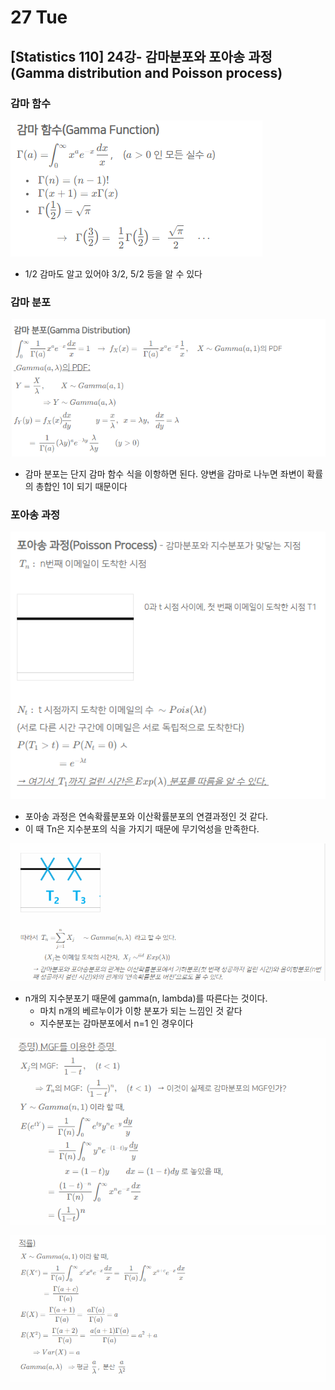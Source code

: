# 27 Tue

## \[Statistics 110\] 24강- 감마분포와 포아송 과정\(Gamma distribution and Poisson process\) <a id="statistics-110"></a>

### 감마 함수

![](../../.gitbook/assets/image%20%28579%29.png)

* 1/2 감마도 알고 있어야 3/2, 5/2 등을 알 수 있다



### 감마 분포

![](../../.gitbook/assets/image%20%28578%29.png)

* 감마 분포는 단지 감마 함수 식을 이항하면 된다. 양변을 감마로 나누면 좌변이 확률의 총합인 1이 되기 때문이다



### 포아송 과정

![](../../.gitbook/assets/image%20%28582%29.png)

* 포아송 과정은 연속확률분포와 이산확률분포의 연결과정인 것 같다.
* 이 때 Tn은 지수분포의 식을 가지기 때문에 무기억성을 만족한다.

![](../../.gitbook/assets/image%20%28580%29.png)

* n개의 지수분포기 때문에 gamma\(n, lambda\)를 따른다는 것이다.
  * 마치 n개의 베르누이가 이항 분포가 되는 느낌인 것 같다
  * 지수분포는 감마분포에서 n=1 인 경우이다

![](../../.gitbook/assets/image%20%28577%29.png)



![](../../.gitbook/assets/image%20%28581%29.png)



